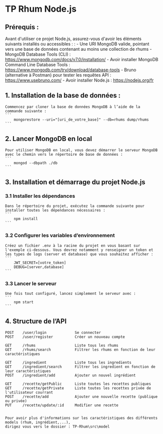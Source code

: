 # TP Rhum Node.js

## Prérequis :

Avant d'utiliser ce projet Node.js, assurez-vous d'avoir les éléments suivants installés ou accessibles : : 
    - Une URI MongoDB valide, pointant vers une base de données contenant au moins une collection de rhums
    - MongoDB Database Tools (CLI) : https://www.mongodb.com/docs/v7.0/installation/
    - Avoir installer MongoDB Command Line Database Tools : https://www.mongodb.com/try/download/database-tools
    - Bruno (alternative à Postman) pour tester les requêtes API : https://www.usebruno.com/
    - Avoir installer Node.js : https://nodejs.org/fr



## 1. Installation de la base de données :

    Commencez par cloner la base de données MongoDB à l’aide de la commande suivante :
    ```
        mongorestore --uri="[uri_de_votre_base]" --db=rhums dump/rhums
    ```

## 2. Lancer MongoDB en local

    Pour utiliser MongoDB en local, vous devez démarrer le serveur MongoDB avec le chemin vers le répertoire de base de données :
    ```
        mongod --dbpath ./db
    ```

## 3. Installation et démarrage du projet Node.js

### 3.1 Installer les dépendances

    Dans le répertoire du projet, exécutez la commande suivante pour installer toutes les dépendances nécessaires :
    ```
        npm install
    ```

### 3.2 Configurer les variables d’environnement

    Créez un fichier .env à la racine du projet en vous basant sur l'exemple ci-dessous. Vous devrez notamment y renseigner un token et les types de logs (server et database) que vous souhaitez afficher :
    ```
        JWT_SECRET=[votre_token]
        DEBUG=[server,database]
    ```
### 3.3 Lancer le serveur

    Une fois tout configuré, lancez simplement le serveur avec :
    ```
        npm start
    ```

## 4. Structure de l’API

    POST    /user/login             Se connecter
    POST    /user/register          Créer un nouveau compte  

    GET	    /rhums	                Liste tous les rhums
    GET	    /rhums/search	        Filtrer les rhums en fonction de leur caractéristiques
    
    GET	    /ingredient	            Liste tous les ingredients
    GET	    /ingredient/search	    Filtrer les ingredient en fonction de leur caractéristiques
    POST    /ingredient/add 	    Ajouter un nouvel ingrédient
     
    GET	    /recette/getPublic	    Liste toutes les recettes publiques
    GET	    /recette/getPrivate	    Liste toutes les recettes privée de l'utilisateur courrant
    POST    /recette/add 	        Ajouter une nouvelle recette (publique ou privée)
    PUT     /recette/update/:id 	Modifier une recette

    
    Pour avoir plus d'informations sur les caractéristiques des différents models (rhum, ingrédient,...), 
    dirigez vous vers le dossier : TP-Rhum\src\model